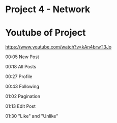 # Project 4 - Network

# Youtube of Project
https://www.youtube.com/watch?v=kAn4brwT3Jo

00:05 New Post

00:18 All Posts

00:27 Profile

00:43 Following

01:02 Pagination

01:13 Edit Post

01:30 "Like" and "Unlike"

